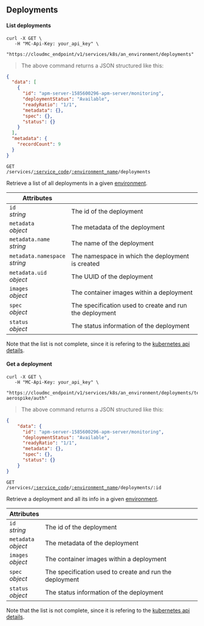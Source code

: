 ## Deployments

<!-------------------- LIST DEPLOYMENTS -------------------->

#### List deployments

```shell
curl -X GET \
   -H "MC-Api-Key: your_api_key" \
   "https://cloudmc_endpoint/v1/services/k8s/an_environment/deployments"
```

> The above command returns a JSON structured like this:

```json
{
  "data": [
    {
      "id": "apm-server-1585600296-apm-server/monitoring",
      "deploymentStatus": "Available",
      "readyRatio": "1/1",
      "metadata": {},
      "spec": {},
      "status": {}
    }
  ],  
  "metadata": {
    "recordCount": 9
  }
}
```

<code>GET /services/<a href="#administration-service-connections">:service_code</a>/<a href="#administration-environments">:environment_name</a>/deployments</code>

Retrieve a list of all deployments in a given [environment](#administration-environments).

| Attributes                                 | &nbsp;                                                          |
| ------------------------------------------ | --------------------------------------------------------------- |
| `id` <br/>_string_                         | The id of the deployment                                        |
| `metadata` <br/>_object_                   | The metadata of the deployment                                  |
| `metadata.name` <br/>_string_              | The name of the deployment                                      |
| `metadata.namespace` <br/>_string_         | The namespace in which the deployment is created                |
| `metadata.uid` <br/>_object_               | The UUID of the deployment                                      |
| `images` <br/>_object_                     | The container images within a deployment                        |
| `spec`<br/>_object_                        | The specification used to create and run the deployment         |
| `status`<br/>_object_                      | The status information of the deployment                        |

Note that the list is not complete, since it is refering to the [kubernetes api details](https://github.com/kubernetes/community/blob/master/contributors/devel/sig-architecture/api-conventions.md).

<!-------------------- GET A DEPLOYMENT -------------------->

#### Get a deployment

```shell
curl -X GET \
   -H "MC-Api-Key: your_api_key" \
   "https://cloudmc_endpoint/v1/services/k8s/an_environment/deployments/test-aerospike/auth"
```

> The above command returns a JSON structured like this:

```json
{
    "data": {
      "id": "apm-server-1585600296-apm-server/monitoring",
      "deploymentStatus": "Available",
      "readyRatio": "1/1",
      "metadata": {},
      "spec": {},
      "status": {}
    }
}
```

<code>GET /services/<a href="#administration-service-connections">:service_code</a>/<a href="#administration-environments">:environment_name</a>/deployments/:id</code>

Retrieve a deployment and all its info in a given [environment](#administration-environments).

| Attributes                                 | &nbsp;                                                          |
| ------------------------------------------ | --------------------------------------------------------------- |
| `id` <br/>_string_                         | The id of the deployment                                        |
| `metadata` <br/>_object_                   | The metadata of the deployment                                  |
| `images` <br/>_object_                     | The container images within a deployment                        |
| `spec`<br/>_object_                        | The specification used to create and run the deployment         |
| `status`<br/>_object_                      | The status information of the deployment                        |

Note that the list is not complete, since it is refering to the [kubernetes api details](https://github.com/kubernetes/community/blob/master/contributors/devel/sig-architecture/api-conventions.md).
